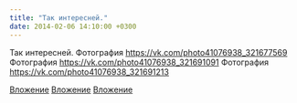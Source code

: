```yaml
---
title: "Так интересней."
date: 2014-02-06 14:10:00 +0300
---
```


Так интересней.
Фотография
https://vk.com/photo41076938_321677569
Фотография
https://vk.com/photo41076938_321691091
Фотография
https://vk.com/photo41076938_321691213

[Вложение](https://vk.com/photo41076938_321677569)
[Вложение](https://vk.com/photo41076938_321691091)
[Вложение](https://vk.com/photo41076938_321691213)
